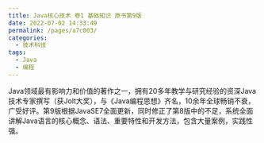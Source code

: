 ```yaml
---
title: Java核心技术 卷1 基础知识 原书第9版
date: 2022-07-02 14:33:49
permalink: /pages/a7c003/
categories:
  - 技术科技
tags:
  - Java
  - 编程
---
```


Java领域最有影响力和价值的著作之一，拥有20多年教学与研究经验的资深Java技术专家撰写（获Jolt大奖），与《Java编程思想》齐名，10余年全球畅销不衰，广受好评。第9版根据JavaSE7全面更新，同时修正了第8版中的不足，系统全面讲解Java语言的核心概念、语法、重要特性和开发方法，包含大量案例，实践性强。

<!-- more -->

<BookShelf
album="https://cdn.staticaly.com/gh/jonsam-ng/image-hosting@master/oxygen-space/image.5i2ac6jgzz80.webp"
title="Java核心技术 卷1 基础知识 原书第9版"
author="(美）Cay S. Horstmann / （美）Gary Cornell"
intro="《Java核心技术·卷1：基础知识》共14章。第1章概述了Java语言与其他程序设计语言不同的性能；第2章讲解了如何下载和安装JDK及本书的程序示例；第3章介绍了变量、循环和简单的函数；第4章讲解了类和封装；第5章介绍了继承；第6章解释了接口和内部类；第7章概述了图形用户界面程序设计知识；第8章讨论AWT的事件模型；第9章探讨了SwingGUI工具箱；第10章讲解如何部署自己的应用程序或applet；第11章讨论异常处理；第12章概要介绍泛型程序设计；第13章讲解Java平台的集合框架；第14章介绍了多线程。本书最后还有一个附录，其中列出了Java语言的保留字。"
:tags="['Java', '编程']"
publisher="机械工业出版社"
lang="中文"
:pages="720"
link="https://www.aliyundrive.com/s/dGA1Af1mb3P"
douban="https://book.douban.com/subject/25762168/"
/>
